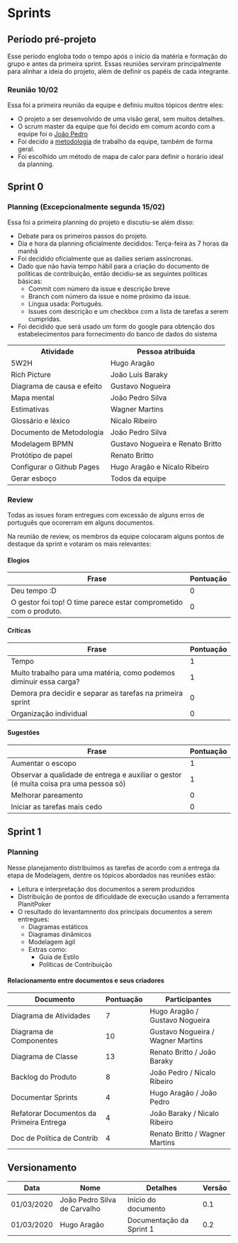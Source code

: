 # Sprints
## Período pré-projeto

Esse período engloba todo o tempo após o início da matéria e formação do grupo e antes da primeira sprint. Essas reuniões serviram principalmente para alinhar a ideia do projeto, além de definir os papéis de cada integrante. 

### Reunião 10/02

Essa foi a primeira reunião da equipe e definiu muitos tópicos dentre eles:
* O projeto a ser desenvolvido de uma visão geral, sem muitos detalhes.
* O scrum master da equipe que foi decido em comum acordo com a equipe foi o [João Pedro](https://github.com/jps12)
* Foi decido a [metodologia](https://unbarqdsw2020-2.github.io/2020.2_G2_Encare/Base/metodologia/) de trabalho da equipe, também de forma geral.
* Foi escolhido um método de mapa de calor para definir o horário ideal da planning.

## Sprint 0
### Planning (Excepcionalmente segunda 15/02)

Essa foi a primeira planning do projeto e discutiu-se além disso:
* Debate para os primeiros passos do projeto.
* Dia e hora da planning oficialmente decididos: Terça-feira às 7 horas da manhã
* Foi decidido oficialmente que as dailies seriam assíncronas.
* Dado que não havia tempo hábil para a criação do documento de políticas de contribuição, então decidiu-se as seguintes políticas básicas:
    * Commit com número da issue e descrição breve
    * Branch com número da issue e nome próximo da issue.
    * Língua usada: Português.
    * Issues com descrição e um checkbox com a lista de tarefas a serem cumpridas.
* Foi decidido que será usado um form do google para obtenção dos estabelecimentos para fornecimento do banco de dados do sistema 

<table>
    <tr>
        <th>Atividade</th>
        <th>Pessoa atribuida</th>
    </tr>
    <tr>
        <td>5W2H</td>
        <td>Hugo Aragão</td>
    </tr>
    <tr>
        <td>Rich Picture</td>
        <td>João Luis Baraky</td>
    </tr>
    <tr>
        <td>Diagrama de causa e efeito</td>
        <td>Gustavo Nogueira</td>
    </tr>
    <tr>
        <td>Mapa mental</td>
        <td>João Pedro Silva</td>
    </tr>
    <tr>
        <td>Estimativas</td>
        <td>Wagner Martins</td>
    </tr>
    <tr>
        <td>Glossário e léxico</td>
        <td>Nícalo Ribeiro</td>
    </tr>
    <tr>
        <td>Documento de Metodologia</td>
        <td>João Pedro Silva</td>
    </tr>
    <tr>
        <td>Modelagem BPMN</td>
        <td>Gustavo Nogueira e Renato Britto</td>
    </tr>
    <tr>
        <td>Protótipo de papel</td>
        <td>Renato Britto</td>
    </tr>
    <tr>
        <td>Configurar o Github Pages</td>
        <td>Hugo Aragão e Nícalo Ribeiro</td>
    </tr>   
    <tr>
        <td>Gerar esboço</td>
        <td>Todos da equipe</td>
    </tr>
</table>

### Review

Todas as issues foram entregues com excessão de alguns erros de português que ocorerram em alguns documentos.

Na reunião de review, os membros da equipe colocaram alguns pontos de destaque da sprint e votaram os mais relevantes:

#### Elogios

| Frase | Pontuação |
|-------|-----------|
| Deu tempo :D | 0 |
| O gestor foi top! O time parece estar comprometido com o produto. | 0 |

#### Críticas

| Frase | Pontuação |
|-------|-----------|
| Tempo | 1 |
| Muito trabalho para uma matéria, como podemos diminuir essa carga? | 1 |
| Demora pra decidir e separar as tarefas na primeira sprint | 0 |
| Organização individual | 0 |

#### Sugestões

| Frase | Pontuação |
|-------|-----------|
| Aumentar o escopo | 1 |
| Observar a qualidade de entrega e auxiliar o gestor (é muita coisa pra uma pessoa só) | 1 |
| Melhorar pareamento | 0 |
| Iniciar as tarefas mais cedo | 0 |

## Sprint 1
### Planning

Nesse planejamento distribuímos as tarefas de acordo com a entrega da etapa de Modelagem, dentre os tópicos abordados nas reuniões estão:
* Leitura e interpretação dos documentos a serem produzidos
* Distribuição de pontos de dificuldade de execução usando a ferramenta PlanitPoker
* O resultado do levantamnento dos principais documentos a serem entregues:
    * Diagramas estáticos
    * Diagramas dinâmicos
    * Modelagem ágil
    * Extras como:
        * Guia de Estilo
        * Políticas de Contribuição

#### Relacionamento entre documentos e seus criadores
|      Documento |Pontuação|      Participantes     |
|---------------------|--|---------------------------------------------|
|Diagrama de Atividades|7|Hugo Aragão / Gustavo Nogueira|
|Diagrama de Componentes|10|Gustavo Nogueira / Wagner Martins|
|Diagrama de Classe|13|Renato Britto / João Baraky|
|Backlog do Produto|8|João Pedro / Nicalo Ribeiro|
|Documentar Sprints|4|Hugo Aragão / João Pedro|
|Refatorar Documentos da Primeira Entrega|4|João Baraky / Nicalo Ribeiro|
|Doc de Política de Contrib|4|Renato Britto / Wagner Martins|


## Versionamento

| Data | Nome | Detalhes | Versão |
|-----|-------|---------|---------|
| 01/03/2020 | João Pedro Silva de Carvalho | Início do documento | 0.1 |
| 01/03/2020 | Hugo Aragão | Documentação da Sprint 1 | 0.2 |
